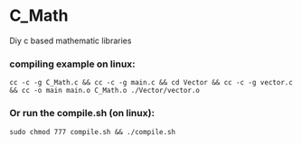 # C_Math
Diy c based mathematic libraries

### compiling example on linux:  
    cc -c -g C_Math.c && cc -c -g main.c && cd Vector && cc -c -g vector.c && cc -o main main.o C_Math.o ./Vector/vector.o
### Or run the compile.sh (on linux):
    sudo chmod 777 compile.sh && ./compile.sh
